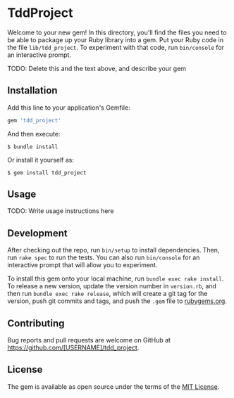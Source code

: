 # TddProject

Welcome to your new gem! In this directory, you'll find the files you need to be able to package up your Ruby library into a gem. Put your Ruby code in the file `lib/tdd_project`. To experiment with that code, run `bin/console` for an interactive prompt.

TODO: Delete this and the text above, and describe your gem

## Installation

Add this line to your application's Gemfile:

```ruby
gem 'tdd_project'
```

And then execute:

    $ bundle install

Or install it yourself as:

    $ gem install tdd_project

## Usage

TODO: Write usage instructions here

## Development

After checking out the repo, run `bin/setup` to install dependencies. Then, run `rake spec` to run the tests. You can also run `bin/console` for an interactive prompt that will allow you to experiment.

To install this gem onto your local machine, run `bundle exec rake install`. To release a new version, update the version number in `version.rb`, and then run `bundle exec rake release`, which will create a git tag for the version, push git commits and tags, and push the `.gem` file to [rubygems.org](https://rubygems.org).

## Contributing

Bug reports and pull requests are welcome on GitHub at https://github.com/[USERNAME]/tdd_project.


## License

The gem is available as open source under the terms of the [MIT License](https://opensource.org/licenses/MIT).
